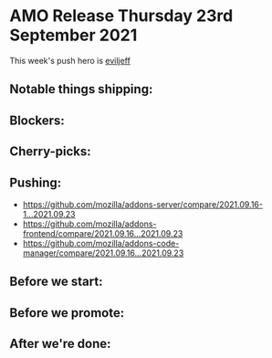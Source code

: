 # AMO Release Thursday 23rd September 2021

This week's push hero is [eviljeff](https://github.com/eviljeff)

## Notable things shipping:

## Blockers:

## Cherry-picks:

## Pushing:

- https://github.com/mozilla/addons-server/compare/2021.09.16-1...2021.09.23
- https://github.com/mozilla/addons-frontend/compare/2021.09.16...2021.09.23
- https://github.com/mozilla/addons-code-manager/compare/2021.09.16...2021.09.23

## Before we start:

## Before we promote:

## After we're done:
